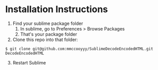 
# Installation Instructions

1. Find your sublime package folder
   1. In sublime, go to Preferences > Browse Packages
   2. That's your package folder
2. Clone this repo into that folder:
```
$ git clone git@github.com:mmccooyyy/SublimeDecodeEncodedHTML.git DecodeEncodedHTML
```
3. Restart Sublime
